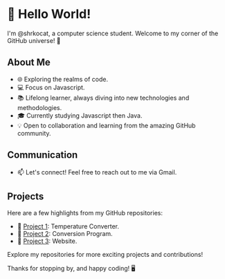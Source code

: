 # 👋 Hello World! 

I'm @shrkocat, a computer science student. Welcome to my corner of the GitHub universe! 🚀

## About Me

- 🌐 Exploring the realms of code.
- 💻 Focus on Javascript.
- 📚 Lifelong learner, always diving into new technologies and methodologies.
- 🎓 Currently studying Javascript then Java.
- 💡 Open to collaboration and learning from the amazing GitHub community.

## Communication

- 📫 Let's connect! Feel free to reach out to me via Gmail.

## Projects

Here are a few highlights from my GitHub repositories:

- 🌟 [Project 1](https://github.com/shrkocat/temperature-python.git): Temperature Converter.
- 🌟 [Project 2](https://github.com/shrkocat/conversion-cpp.git): Conversion Program.
- 🌟 [Project 3](https://github.com/shrkocat/lethalcompany-html-css.git): Website.

Explore my repositories for more exciting projects and contributions!

Thanks for stopping by, and happy coding! 🖥️

<!---
shrkocat/shrkocat is a ✨ special ✨ repository because its `README.md` (this file) appears on your GitHub profile.
You can click the Preview link to take a look at your changes.
--->
